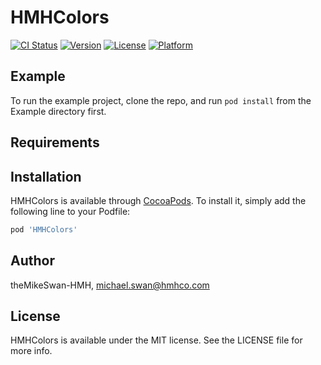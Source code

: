 # HMHColors

[![CI Status](https://img.shields.io/travis/theMikeSwan-HMH/HMHColors.svg?style=flat)](https://travis-ci.org/theMikeSwan-HMH/HMHColors)
[![Version](https://img.shields.io/cocoapods/v/HMHColors.svg?style=flat)](https://cocoapods.org/pods/HMHColors)
[![License](https://img.shields.io/cocoapods/l/HMHColors.svg?style=flat)](https://cocoapods.org/pods/HMHColors)
[![Platform](https://img.shields.io/cocoapods/p/HMHColors.svg?style=flat)](https://cocoapods.org/pods/HMHColors)

## Example

To run the example project, clone the repo, and run `pod install` from the Example directory first.

## Requirements

## Installation

HMHColors is available through [CocoaPods](https://cocoapods.org). To install
it, simply add the following line to your Podfile:

```ruby
pod 'HMHColors'
```

## Author

theMikeSwan-HMH, michael.swan@hmhco.com

## License

HMHColors is available under the MIT license. See the LICENSE file for more info.
